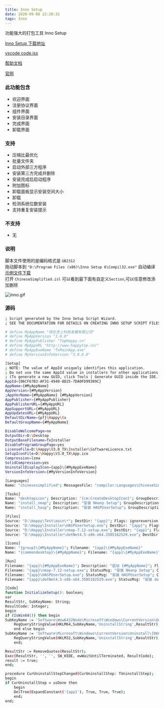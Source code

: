 ```yaml
---
title: Inno Setup
date: 2020-09-08 22:20:32
tags: Inno
---
```


功能强大的打包工具 Inno Setup

[Inno Setup 下载地址](https://jrsoftware.org/isdl.php)

[vscode code.iss](https://github.com/Microsoft/vscode/blob/master/build/win32/code.iss)

[帮助文档](https://jrsoftware.org/ishelp/index.php)

[官网](https://jrsoftware.org/isinfo.php)

### 此功能包含

- 欢迎界面
- 注册协议界面
- 组件界面
- 安装目录界面
- 完成界面
- 卸载界面

### 支持

- 压缩比最优化
- 批量文件夹
- 启动外部三方程序
- 安装第三方完成并删除
- 安装完成后启动程序
- 附加图标
- 卸载面板显示安装空间大小
- 卸载
- 检测系统位数安装
- 支持重复安装提示

### 不支持

- 无

### 说明

脚本文件使用的是编码格式是 `GB2312`  
拖动脚本到 `"D:\Program Files (x86)\Inno Setup 6\Compil32.exe"` 自动编译  
[示例文件下载](../../../assets/posts/inno_setup.iss)  
打开 `ChineseSimplified.isl` 可以看到最下面有自定义`Section`,可以任意修改添加删除

![inno.gif](https://i.loli.net/2020/12/14/2otb3uUkpOG5cVY.gif)

### 源码

  ``` sh
  ; Script generated by the Inno Setup Script Wizard.
  ; SEE THE DOCUMENTATION FOR DETAILS ON CREATING INNO SETUP SCRIPT FILES!
  
  # define MyAppName "快乐至上科技发展有限公司"
  # define MyAppVersion "1.0.0"
  # define MyAppPublisher "TopHappy.cn"
  # define MyAppURL "http://www.happytop.cn/"
  # define MyAppExeName "TxMainApp.exe"
  # define MyVersionInfoVersion "3.0.0.0"

  [Setup]
  ; NOTE: The value of AppId uniquely identifies this application.
  ; Do not use the same AppId value in installers for other applications.
  ; (To generate a new GUID, click Tools | Generate GUID inside the IDE.)
  AppId={06CF67B3-AF31-4940-8D25-7DA0FD99389C}
  AppName={#MyAppName}
  AppVersion={#MyAppVersion}
  ;AppVerName={#MyAppName} {#MyAppVersion}
  AppPublisher={#MyAppPublisher}
  AppPublisherURL={#MyAppURL}
  AppSupportURL={#MyAppURL}
  AppUpdatesURL={#MyAppURL}
  DefaultDirName={pf}\Happy\tx
  DefaultGroupName={#MyAppName}

  DisableWelcomePage=no
  OutputDir=D:\Desktop
  OutputBaseFilename=TxInstaller
  DisableProgramGroupPage=yes
  LicenseFile=D:\Happy\V3.0_TX\Installer\SoftwareLicence.txt
  SetupIconFile=D:\Happy\V3.0_TX\App.ico
  Compression=lzma
  SolidCompression=yes
  UninstallDisplayIcon={app}\{#MyAppExeName}
  VersionInfoVersion={#MyVersionInfoVersion}

  [Languages]
  Name: "chinesesimplified"; MessagesFile: "compiler:Languages\ChineseSimplified.isl"

  [Tasks]
  Name: "desktopicon"; Description: "{cm:CreateDesktopIcon}"; GroupDescription: "{cm:AdditionalIcons}"; Flags: unchecked
  Name: "install_nmap"; Description: "安装 Nmanp Setup"; GroupDescription: "{cm:Other}";  Flags: checkablealone 
  Name: "install_hasp"; Description: "安装 HASPUserSetup"; GroupDescription: "{cm:Other}"; Flags: checkablealone 

  [Files]
  Source: "D:\Happy\Test\main\*"; DestDir: "{app}"; Flags: ignoreversion recursesubdirs createallsubdirs
  Source: "D:\Happy\Installer\HASPUserSetup.exe"; DestDir: "{app}"; Flags: ignoreversion deleteafterinstall; Tasks :install_hasp
  Source: "D:\Happy\Installer\nmap-7.12-setup.exe"; DestDir: "{app}"; Flags: ignoreversion deleteafterinstall ;Tasks :install_nmap
  Source: "D:\Happy\Installer\dotNet4.5-x86-x64.3505182529.exe"; DestDir: "{app}"; Flags: ignoreversion deleteafterinstall ;

  [Icons]
  Name: "{group}\{#MyAppName}"; Filename: "{app}\{#MyAppExeName}"
  Name: "{commondesktop}\{#MyAppName}"; Filename: "{app}\{#MyAppExeName}"; Tasks: desktopicon

  [Run]
  Filename: "{app}\{#MyAppExeName}"; Description: "启动 {#MyAppName}"; Flags: postinstall skipifsilent
  Filename: "{app}\nmap-7.12-setup.exe"; StatusMsg: "安装 Nmanp Setup"; Check: IsWin64(); Tasks: install_nmap;
  Filename: "{app}\HASPUserSetup.exe"; StatusMsg: "安装 HASPUserSetup"; Check: IsWin64(); Tasks: install_hasp;
  Filename: "{app}\dotNet4.5-x86-x64.3505182529.exe"; StatusMsg: "安装 dotNet4.5-x86-x64.3505182529.exe"; Check: IsWin64();

  [Code]
  function InitializeSetup(): boolean;
  var
  ResultStr, SubKeyName: String;
  ResultCode: Integer;
  begin
  if (IsWin64()) then begin
  SubKeyName := 'Software\Wow6432Node\Microsoft\Windows\CurrentVersion\Uninstall\{06CF67B3-AF31-4940-8D25-7DA0FD99389C}_is1';
      RegQueryStringValue(HKLM64,SubKeyName,'UninstallString',ResultStr);
      end else begin
  SubKeyName := 'Software\Microsoft\Windows\CurrentVersion\Uninstall\{06CF67B3-AF31-4940-8D25-7DA0FD99389C}_is1';
      RegQueryStringValue(HKLM32,SubKeyName,'UninstallString',ResultStr);
      end;

  ResultStr := RemoveQuotes(ResultStr);
  Exec(ResultStr, '', '', SW_HIDE, ewWaitUntilTerminated, ResultCode);
  result := true;
  end;

  procedure CurUninstallStepChanged(CurUninstallStep: TUninstallStep);
  begin
  if CurUninstallStep = usDone then
      begin
      DelTree(ExpandConstant('{app}'), True, True, True);
      end;
  end;

  ```
